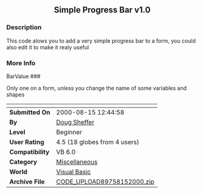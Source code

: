 ﻿<div align="center">

## Simple Progress Bar v1\.0


</div>

### Description

This code alows you to add a very simple progress bar to a form, you could also edit it to make it realy useful
 
### More Info
 
BarValue ###

Only one on a form, unless you change the name of some variables and shapes


<span>             |<span>
---                |---
**Submitted On**   |2000-08-15 12:44:58
**By**             |[Doug Sheffer](https://github.com/Planet-Source-Code/PSCIndex/blob/master/ByAuthor/doug-sheffer.md)
**Level**          |Beginner
**User Rating**    |4.5 (18 globes from 4 users)
**Compatibility**  |VB 6\.0
**Category**       |[Miscellaneous](https://github.com/Planet-Source-Code/PSCIndex/blob/master/ByCategory/miscellaneous__1-1.md)
**World**          |[Visual Basic](https://github.com/Planet-Source-Code/PSCIndex/blob/master/ByWorld/visual-basic.md)
**Archive File**   |[CODE\_UPLOAD89758152000\.zip](https://github.com/Planet-Source-Code/doug-sheffer-simple-progress-bar-v1-0__1-10703/archive/master.zip)









